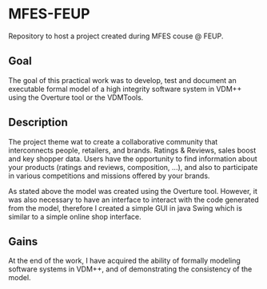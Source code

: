# MFES-FEUP
Repository to host a project created during MFES couse @ FEUP.

## Goal

The goal of this practical work was to develop, test and document an executable formal model of a high integrity software system in VDM++ using the Overture tool or the VDMTools. 

## Description

The project theme wat to create a collaborative community that interconnects people, retailers, and brands. Ratings & Reviews, sales boost and key shopper data. Users have the opportunity to find information about your products (ratings and reviews, composition, ...), and also to participate in various competitions and missions offered by your brands.

As stated above the model was created using the Overture tool. However, it was also necessary to have an interface to interact with the code generated from the model, therefore I created a simple GUI in java Swing which is similar to a simple online shop interface.

## Gains

At the end of the work, I have acquired the ability of formally modeling software systems in VDM++, and of demonstrating the consistency of the model.

